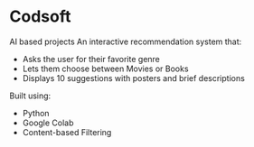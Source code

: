 # Codsoft
AI based projects
An interactive recommendation system that:
- Asks the user for their favorite genre
- Lets them choose between Movies or Books
- Displays 10 suggestions with posters and brief descriptions

Built using:
- Python
- Google Colab
- Content-based Filtering
